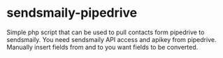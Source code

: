 # sendsmaily-pipedrive
Simple php script that can be used to pull contacts form pipedrive to sendsmaily. You need sendsmaily API access and apikey from pipedrive. Manually insert fields from and to you want fields to be converted.
